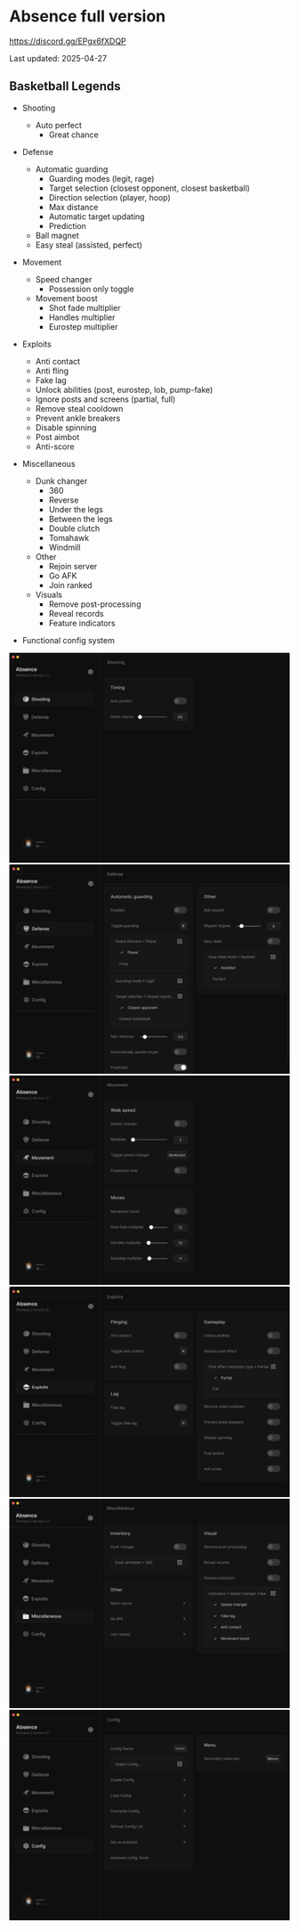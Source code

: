 # Absence full version

https://discord.gg/EPgx6fXDQP

Last updated: 2025-04-27

## Basketball Legends

- Shooting
  - Auto perfect
    - Great chance

- Defense
  - Automatic guarding
    - Guarding modes (legit, rage)
    - Target selection (closest opponent, closest basketball)
    - Direction selection (player, hoop)
    - Max distance
    - Automatic target updating
    - Prediction
  - Ball magnet
  - Easy steal (assisted, perfect)
 
- Movement
  - Speed changer
    - Possession only toggle
  - Movement boost
    - Shot fade multiplier
    - Handles multiplier
    - Eurostep multiplier
   
- Exploits
  - Anti contact
  - Anti fling
  - Fake lag
  - Unlock abilities (post, eurostep, lob, pump-fake)
  - Ignore posts and screens (partial, full)
  - Remove steal cooldown
  - Prevent ankle breakers
  - Disable spinning
  - Post aimbot
  - Anti-score
   
- Miscellaneous
  - Dunk changer 
    - 360
    - Reverse
    - Under the legs
    - Between the legs
    - Double clutch
    - Tomahawk
    - Windmill
  - Other
    - Rejoin server
    - Go AFK
    - Join ranked
  - Visuals
    - Remove post-processing
    - Reveal records
    - Feature indicators
- Functional config system 
   
![bblegends_shooting](https://github.com/vnausea/Absence-full/blob/main/screenshots/bblegends_shootingtab.png?raw=true)
![bblegends_defense](https://github.com/vnausea/Absence-full/blob/main/screenshots/bblegends_defensetab.png?raw=true)
![bblegends_movement](https://github.com/vnausea/Absence-full/blob/main/screenshots/bblegends_movementtab.png?raw=true)
![bblegends_exploits](https://github.com/vnausea/Absence-full/blob/main/screenshots/bblegends_exploitstab.png?raw=true)
![bblegends_misc](https://github.com/vnausea/Absence-full/blob/main/screenshots/bblegends_misctab.png?raw=true)
![bblegends_config](https://github.com/vnausea/Absence-full/blob/main/screenshots/bblegends_configtab.png?raw=true)
